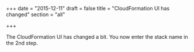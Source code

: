 +++
date = "2015-12-11"
draft = false
title = "CloudFormation UI has changed"
section = "all"

+++

The CloudFormation UI has changed a bit. You now enter the stack name in the 2nd step. 
